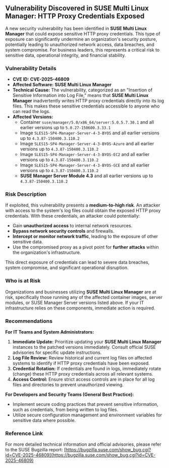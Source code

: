 ## Vulnerability Discovered in **SUSE Multi Linux Manager**: HTTP Proxy Credentials Exposed

A new security vulnerability has been identified in **SUSE Multi Linux Manager** that could expose sensitive HTTP proxy credentials. This type of exposure can significantly undermine an organization's security posture, potentially leading to unauthorized network access, data breaches, and system compromise. For business leaders, this represents a critical risk to sensitive data, operational integrity, and financial stability.

### Vulnerability Details

*   **CVE ID:** **CVE-2025-46809**
*   **Affected Software:** **SUSE Multi Linux Manager**
*   **Technical Cause:** The vulnerability, categorized as an "Insertion of Sensitive Information into Log File," means that **SUSE Multi Linux Manager** inadvertently writes HTTP proxy credentials directly into its log files. This makes these sensitive credentials accessible to anyone who can read the logs.
*   **Affected Versions:**
    *   Container `suse/manager/5.0/x86_64/server:5.0.5.7.30.1` and all earlier versions up to `5.0.27-150600.3.33.1`
    *   Image `SLES15-SP4-Manager-Server-4-3-BYOS` and all earlier versions up to `4.3.87-150400.3.110.2`
    *   Image `SLES15-SP4-Manager-Server-4-3-BYOS-Azure` and all earlier versions up to `4.3.87-150400.3.110.2`
    *   Image `SLES15-SP4-Manager-Server-4-3-BYOS-EC2` and all earlier versions up to `4.3.87-150400.3.110.2`
    *   Image `SLES15-SP4-Manager-Server-4-3-BYOS-GCE` and all earlier versions up to `4.3.87-150400.3.110.2`
    *   **SUSE Manager Server Module 4.3** and all earlier versions up to `4.3.87-150400.3.110.2`

### Risk Description

If exploited, this vulnerability presents a **medium-to-high risk**. An attacker with access to the system's log files could obtain the exposed HTTP proxy credentials. With these credentials, an attacker could potentially:

*   Gain **unauthorized access** to internal network resources.
*   **Bypass network security controls** and firewalls.
*   **Intercept or monitor network traffic**, leading to the exposure of other sensitive data.
*   Use the compromised proxy as a pivot point for **further attacks** within the organization's infrastructure.

This direct exposure of credentials can lead to severe data breaches, system compromise, and significant operational disruption.

### Who is at Risk

Organizations and businesses utilizing **SUSE Multi Linux Manager** are at risk, specifically those running any of the affected container images, server modules, or SUSE Manager Server versions listed above. If your IT infrastructure relies on these components, immediate action is required.

### Recommendations

**For IT Teams and System Administrators:**

1.  **Immediate Update:** Prioritize updating your **SUSE Multi Linux Manager** instances to the patched versions immediately. Consult official SUSE advisories for specific update instructions.
2.  **Log File Review:** Review historical and current log files on affected systems to identify if HTTP proxy credentials have been exposed.
3.  **Credential Rotation:** If credentials are found in logs, immediately rotate (change) these HTTP proxy credentials across all relevant systems.
4.  **Access Control:** Ensure strict access controls are in place for all log files and directories to prevent unauthorized viewing.

**For Developers and Security Teams (General Best Practice):**

*   Implement secure coding practices that prevent sensitive information, such as credentials, from being written to log files.
*   Utilize secure configuration management and environment variables for sensitive data where possible.

### Reference Link

For more detailed technical information and official advisories, please refer to the SUSE Bugzilla report:
[https://bugzilla.suse.com/show_bug.cgi?id=CVE-2025-46809](https://bugzilla.suse.com/show_bug.cgi?id=CVE-2025-46809)